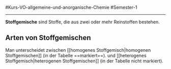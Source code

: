 #Kurs-VO-allgemeine-und-anorganische-Chemie  #Semester-1

---

**Stoffgemische** sind Stoffe, die aus zwei oder mehr Reinstoffen bestehen.

## Arten von Stoffgemischen

Man unterscheidet zwischen [[homogenes Stoffgemisch|homogenen Stoffgemischen]] (in der Tabelle ==markiert==). und [[heterogenes Stoffgemisch|heterogenen Stoffgemischen]] (in der Tabelle nicht markiert).
